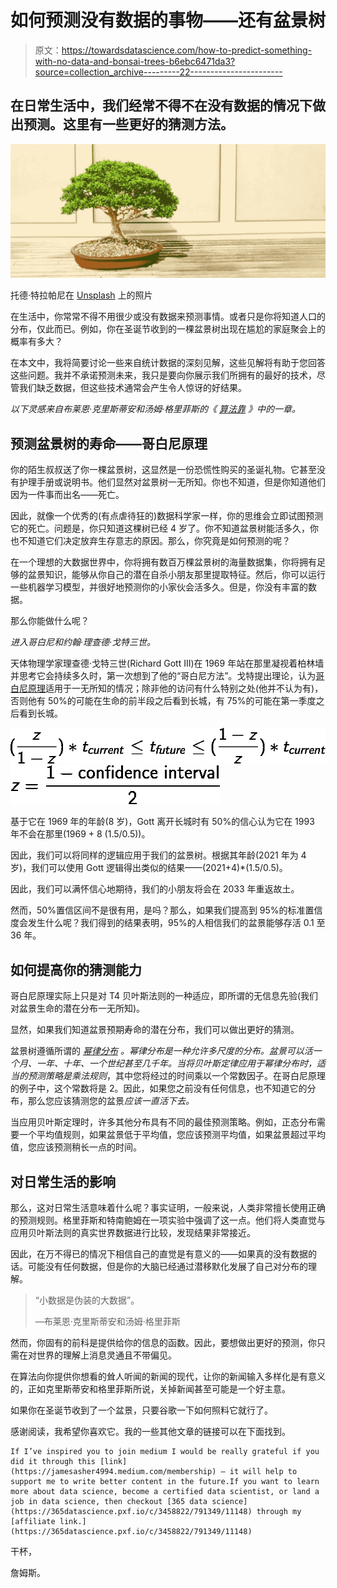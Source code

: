# 如何预测没有数据的事物——还有盆景树

> 原文：<https://towardsdatascience.com/how-to-predict-something-with-no-data-and-bonsai-trees-b6ebc6471da3?source=collection_archive---------22----------------------->

## 在日常生活中，我们经常不得不在没有数据的情况下做出预测。这里有一些更好的猜测方法。

![](img/1b681b94ff5bf71548606a0b0101293e.png)

托德·特拉帕尼在 [Unsplash](https://unsplash.com/?utm_source=unsplash&utm_medium=referral&utm_content=creditCopyText) 上的照片

在生活中，你常常不得不用很少或没有数据来预测事情。或者只是你将知道人口的分布，仅此而已。例如，你在圣诞节收到的一棵盆景树出现在尴尬的家庭聚会上的概率有多大？

在本文中，我将简要讨论一些来自统计数据的深刻见解，这些见解将有助于您回答这些问题。我并不承诺预测未来，我只是要向你展示我们所拥有的最好的技术，尽管我们缺乏数据，但这些技术通常会产生令人惊讶的好结果。

*以下灵感来自布莱恩·克里斯蒂安和汤姆·格里菲斯的《* [*算法靠*](https://www.goodreads.com/book/show/25666050-algorithms-to-live-by) *》中的一章。*

## 预测盆景树的寿命——哥白尼原理

你的陌生叔叔送了你一棵盆景树，这显然是一份恐慌性购买的圣诞礼物。它甚至没有护理手册或说明书。他们显然对盆景树一无所知。你也不知道，但是你知道他们因为一件事而出名——死亡。

因此，就像一个优秀的(有点虐待狂的)数据科学家一样，你的思维会立即试图预测它的死亡。问题是，你只知道这棵树已经 4 岁了。你不知道盆景树能活多久，你也不知道它们决定放弃生存意志的原因。那么，你究竟是如何预测的呢？

在一个理想的大数据世界中，你将拥有数百万棵盆景树的海量数据集，你将拥有足够的盆景知识，能够从你自己的潜在自杀小朋友那里提取特征。然后，你可以运行一些机器学习模型，并很好地预测你的小家伙会活多久。但是，你没有丰富的数据。

那么你能做什么呢？

*进入哥白尼和约翰·理查德·戈特三世。*

天体物理学家理查德·戈特三世(Richard Gott III)在 1969 年站在那里凝视着柏林墙并思考它会持续多久时，第一次想到了他的“哥白尼方法”。戈特提出理论，认为[哥白尼原理](https://en.wikipedia.org/wiki/Copernican_principle)适用于一无所知的情况；除非他的访问有什么特别之处(他并不认为有)，否则他有 50%的可能在生命的前半段之后看到长城，有 75%的可能在第一季度之后看到长城。

![](img/b7ec354fb0b9ecce6c443adb07ab6844.png)![](img/a53e6f7569bd3853603846c3ce89f052.png)

基于它在 1969 年的年龄(8 岁)，Gott 离开长城时有 50%的信心认为它在 1993 年不会在那里(1969 + 8 (1.5/0.5))。

因此，我们可以将同样的逻辑应用于我们的盆景树。根据其年龄(2021 年为 4 岁)，我们可以使用 Gott 逻辑得出类似的结果——(2021+4)*(1.5/0.5)。

因此，我们可以满怀信心地期待，我们的小朋友将会在 2033 年重返故土。

然而，50%置信区间不是很有用，是吗？那么，如果我们提高到 95%的标准置信度会发生什么呢？我们得到的结果表明，95%的人相信我们的盆景能够存活 0.1 至 36 年。

## 如何提高你的猜测能力

哥白尼原理实际上只是对 T4 贝叶斯法则的一种适应，即所谓的无信息先验(我们对盆景生命的潜在分布一无所知)。

显然，如果我们知道盆景预期寿命的潜在分布，我们可以做出更好的猜测。

盆景树遵循所谓的 [*幂律分布*](https://en.wikipedia.org/wiki/Power_law) *。*幂律分布是一种允许多尺度的分布。盆景可以活一个月、一年、十年、一个世纪甚至几千年。当将贝叶斯定律应用于幂律分布时，适当的预测策略是*乘法规则*，其中您将经过的时间乘以一个常数因子。在哥白尼原理的例子中，这个常数将是 2。因此，如果您之前没有任何信息，也不知道它的分布，那么您应该猜测您的盆景*应该一直活下去。*

当应用贝叶斯定理时，许多其他分布具有不同的最佳预测策略。例如，正态分布需要一个平均值规则，如果盆景低于平均值，您应该预测平均值，如果盆景超过平均值，您应该预测稍长一点的时间。

## 对日常生活的影响

那么，这对日常生活意味着什么呢？事实证明，一般来说，人类非常擅长使用正确的预测规则。格里菲斯和特南鲍姆在一项实验中强调了这一点。他们将人类直觉与应用贝叶斯法则的真实世界数据进行比较，发现结果非常接近。

因此，在万不得已的情况下相信自己的直觉是有意义的——如果真的没有数据的话。可能没有任何数据，但是你的大脑已经通过潜移默化发展了自己对分布的理解。

> “小数据是伪装的大数据”。
> 
> —布莱恩·克里斯蒂安和汤姆·格里菲斯

然而，你固有的前科是提供给你的信息的函数。因此，要想做出更好的预测，你只需在对世界的理解上消息灵通且不带偏见。

在算法向你提供你想看的耸人听闻的新闻的现代，让你的新闻输入多样化是有意义的，正如克里斯蒂安和格里菲斯所说，关掉新闻甚至可能是一个好主意。

如果你在圣诞节收到了一个盆景，只要谷歌一下如何照料它就行了。

感谢阅读，我希望你喜欢它。我的一些其他文章的链接可以在下面找到。

```
If I’ve inspired you to join medium I would be really grateful if you did it through this [link](https://jamesasher4994.medium.com/membership) — it will help to support me to write better content in the future.If you want to learn more about data science, become a certified data scientist, or land a job in data science, then checkout [365 data science](https://365datascience.pxf.io/c/3458822/791349/11148) through my [affiliate link.](https://365datascience.pxf.io/c/3458822/791349/11148)
```

</how-to-analyze-survey-data-in-python-c131764ea02e>  </how-to-easily-show-your-matplotlib-plots-and-pandas-dataframes-dynamically-on-your-website-a9613eff7ae3>  

干杯，

詹姆斯。